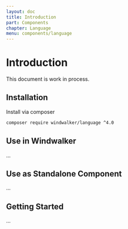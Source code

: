 ```yaml
---
layout: doc
title: Introduction
part: Components
chapter: Language
menu: components/language
---
```


# Introduction

This document is work in process.

## Installation

Install via composer

```bash
composer require windwalker/language ^4.0
```

## Use in Windwalker

...

## Use as Standalone Component

...

## Getting Started

...
